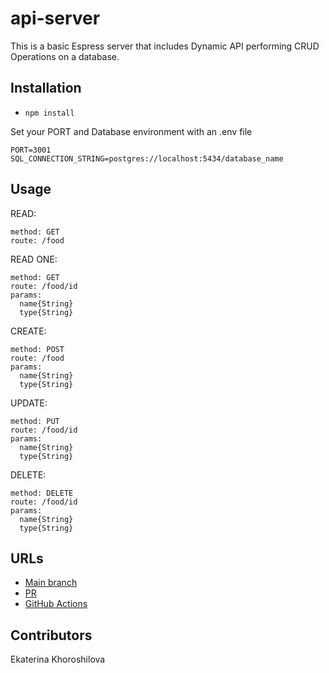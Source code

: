 # api-server

This is a basic Espress server that includes Dynamic API performing CRUD Operations on a database.

## Installation

* `npm install`

Set your PORT and Database environment with an .env file

```text
PORT=3001
SQL_CONNECTION_STRING=postgres://localhost:5434/database_name
```

## Usage

READ:

```text
method: GET
route: /food
```

READ ONE:

```text
method: GET
route: /food/id
params:
  name{String}
  type{String}
```

CREATE:

```text
method: POST
route: /food
params:
  name{String}
  type{String}
```

UPDATE:

```text
method: PUT
route: /food/id
params:
  name{String}
  type{String}
```

DELETE:

```text
method: DELETE
route: /food/id
params:
  name{String}
  type{String}
```

## URLs

- [Main branch](https://api-server-pb8u.onrender.com)
- [PR](https://github.com/KatKho/api-server/pull/1)
- [GitHub Actions](https://github.com/KatKho/api-server/actions)

## Contributors

Ekaterina Khoroshilova